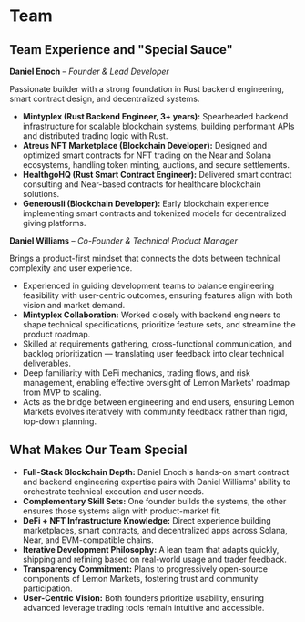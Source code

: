# Team

## Team Experience and "Special Sauce"

**Daniel Enoch** – *Founder & Lead Developer*

Passionate builder with a strong foundation in Rust backend engineering, smart contract design, and decentralized systems.

* **Mintyplex (Rust Backend Engineer, 3+ years):** Spearheaded backend infrastructure for scalable blockchain systems, building performant APIs and distributed trading logic with Rust.
* **Atreus NFT Marketplace (Blockchain Developer):** Designed and optimized smart contracts for NFT trading on the Near and Solana ecosystems, handling token minting, auctions, and secure settlements.
* **HealthgoHQ (Rust Smart Contract Engineer):** Delivered smart contract consulting and Near-based contracts for healthcare blockchain solutions.
* **Generousli (Blockchain Developer):** Early blockchain experience implementing smart contracts and tokenized models for decentralized giving platforms.

**Daniel Williams** – *Co-Founder & Technical Product Manager*

Brings a product-first mindset that connects the dots between technical complexity and user experience.

* Experienced in guiding development teams to balance engineering feasibility with user-centric outcomes, ensuring features align with both vision and market demand.
* **Mintyplex Collaboration:** Worked closely with backend engineers to shape technical specifications, prioritize feature sets, and streamline the product roadmap.
* Skilled at requirements gathering, cross-functional communication, and backlog prioritization — translating user feedback into clear technical deliverables.
* Deep familiarity with DeFi mechanics, trading flows, and risk management, enabling effective oversight of Lemon Markets' roadmap from MVP to scaling.
* Acts as the bridge between engineering and end users, ensuring Lemon Markets evolves iteratively with community feedback rather than rigid, top-down planning.

## What Makes Our Team Special

* **Full-Stack Blockchain Depth:** Daniel Enoch's hands-on smart contract and backend engineering expertise pairs with Daniel Williams' ability to orchestrate technical execution and user needs.
* **Complementary Skill Sets:** One founder builds the systems, the other ensures those systems align with product-market fit.
* **DeFi + NFT Infrastructure Knowledge:** Direct experience building marketplaces, smart contracts, and decentralized apps across Solana, Near, and EVM-compatible chains.
* **Iterative Development Philosophy:** A lean team that adapts quickly, shipping and refining based on real-world usage and trader feedback.
* **Transparency Commitment:** Plans to progressively open-source components of Lemon Markets, fostering trust and community participation.
* **User-Centric Vision:** Both founders prioritize usability, ensuring advanced leverage trading tools remain intuitive and accessible.
